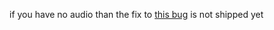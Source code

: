 if you have no audio than the fix to [this bug](https://gitlab.com/freedesktop-sdk/freedesktop-sdk/issues/313) is not shipped yet
